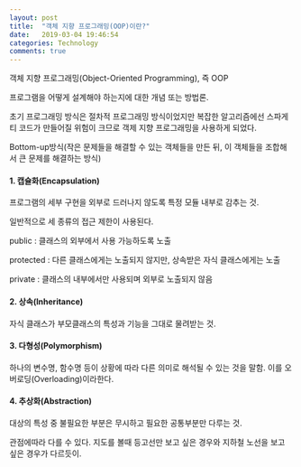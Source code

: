 ```yaml
---
layout: post
title:  "객체 지향 프로그래밍(OOP)이란?"
date:   2019-03-04 19:46:54
categories: Technology
comments: true
---
```


객체 지향 프로그래밍(Object-Oriented Programming), 즉 OOP  

프로그램을 어떻게 설계해야 하는지에 대한 개념 또는 방법론.  

초기 프로그래밍 방식은 절차적 프로그래밍 방식이었지만 복잡한 알고리즘에선 스파게티 코드가 만들어질 위험이 크므로 객제 지향 프로그래밍을 사용하게 되었다.  

Bottom-up방식(작은 문제들을 해결할 수 있는 객체들을 만든 뒤, 이 객체들을 조합해서 큰 문제를 해결하는 방식)  

#### 1. 캡슐화(Encapsulation)  

프로그램의 세부 구현을 외부로 드러나지 않도록 특정 모듈 내부로 감추는 것.  

일반적으로 세 종류의 접근 제한이 사용된다.  

public : 클래스의 외부에서 사용 가능하도록 노출  

protected : 다른 클래스에게는 노출되지 않지만, 상속받은 자식 클래스에게는 노출  

private : 클래스의 내부에서만 사용되며 외부로 노출되지 않음  


#### 2. 상속(Inheritance)

자식 클래스가 부모클래스의 특성과 기능을 그대로 물려받는 것.  

#### 3. 다형성(Polymorphism)
  
하나의 변수명, 함수명 등이 상황에 따라 다른 의미로 해석될 수 있는 것을 말함. 이를 오버로딩(Overloading)이라한다.  

#### 4. 추상화(Abstraction)

대상의 특성 중 불필요한 부분은 무시하고 필요한 공통부분만 다루는 것.  

관점에따라 다를 수 있다. 지도를 볼때 등고선만 보고 싶은 경우와 지하철 노선을 보고 싶은 경우가 다르듯이.  


